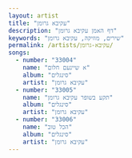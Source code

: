 ```yaml
---
layout: artist
title: "עקיבא גרומן"
description: "דף האמן עקיבא גרומן"
keywords: "שירים, מוזיקה, עקיבא גרומן"
permalink: /artists/עקיבא-גרומן/
songs:
  - number: "33004"
    name: "א שיינעם חלום"
    album: "סינגלים"
    artist: "עקיבא גרומן"
  - number: "33005"
    name: "תקע בשופר עקיבא גרומן"
    album: "סינגלים"
    artist: "עקיבא גרומן"
  - number: "33006"
    name: "הכל טוב"
    album: "סינגלים"
    artist: "עקיבא גרומן"
---
```

